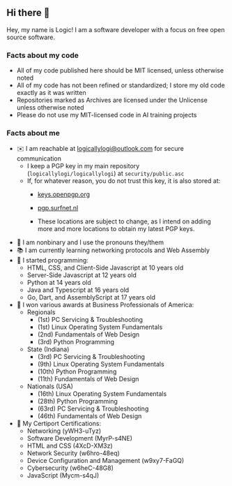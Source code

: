 ## Hi there 👋
Hey, my name is Logic! I am a software developer with a focus on free open source software.

### Facts about my code
- All of my code published here should be MIT licensed, unless otherwise noted
- All of my code has not been refined or standardized; I store my old code exactly as it was written
- Repositories marked as Archives are licensed under the Unlicense unless otherwise noted
- Please do not use my MIT-licensed code in AI training projects

### Facts about me
- ✉️ I am reachable at logicallylogi@outlook.com for secure communication
    - I keep a PGP key in my main repository (`logicallylogi/logicallylogi`) at `security/public.asc`
    - If, for whatever reason, you do not trust this key, it is also stored at:
        - [keys.openpgp.org](https://keys.openpgp.org/search?q=me%40logicallylogi.me)
        - [pgp.surfnet.nl](https://pgp.surfnet.nl/pks/lookup?search=me%40logicallylogi.me&fingerprint=on)

        - These locations are subject to change, as I intend on adding more and more locations to obtain my latest PGP keys.
- 🤷 I am nonbinary and I use the pronouns they/them
- 📚 I am currently learning networking protocols and Web Assembly
- 🔰 I started programming:
    - HTML, CSS, and Client-Side Javascript at 10 years old
    - Server-Side Javascript at 12 years old
    - Python at 14 years old
    - Java and Typescript at 16 years old
    - Go, Dart, and AssemblyScript at 17 years old
- 🏅 I won various awards at Business Professionals of America:
    - Regionals
        - (1st) PC Servicing & Troubleshooting
        - (1st) Linux Operating System Fundamentals
        - (2nd) Fundamentals of Web Design
        - (3rd) Python Programming
    - State (Indiana)
        - (3rd) PC Servicing & Troubleshooting
        - (9th) Linux Operating System Fundamentals
        - (10th) Python Programming
        - (11th) Fundamentals of Web Design
    - Nationals (USA)
        - (16th) Linux Operating System Fundamentals
        - (28th) Python Programming
        - (63rd) PC Servicing & Troubleshooting
        - (46th) Fundamentals of Web Design
- 📑 My Certiport Certifications:
    - Networking (yWH3-uTyz)
    - Software Development (MyrP-s4NE)
    - HTML and CSS (4XcD-XM3z)
    - Network Security (w6hro-48eq)
    - Device Configuration and Management (w9xy7-FaGQ)
    - Cybersecurity (w6heC-48G8)
    - JavaScript (Mycm-s4qJ)
